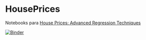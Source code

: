 # HousePrices
Notebooks para [House Prices: Advanced Regression Techniques](https://www.kaggle.com/c/house-prices-advanced-regression-techniques)

[![Binder](https://mybinder.org/badge_logo.svg)](https://mybinder.org/v2/gh/CentroGeo/HousePrices/master)
